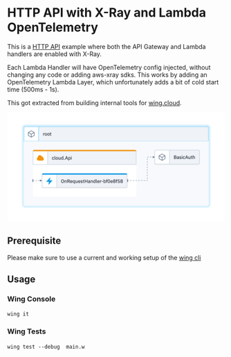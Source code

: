 # HTTP API with X-Ray and Lambda OpenTelemetry

This is a [HTTP API](https://www.winglang.io/docs/standard-library/cloud/api) example where both the API Gateway and Lambda handlers are enabled with X-Ray.

Each Lambda Handler will have OpenTelemetry config injected, without changing any code or adding aws-xray sdks. This works by adding an OpenTelemetry Lambda Layer, which unfortunately adds a bit of cold start time (500ms - 1s).

This got extracted from building internal tools for [wing.cloud](https://wing.cloud).

![diagram](./diagram.png)

## Prerequisite

Please make sure to use a current and working setup of the [wing cli](https://docs.winglang.io/getting-started/installation)

## Usage

### Wing Console

```
wing it
```

### Wing Tests

```
wing test --debug  main.w
```
